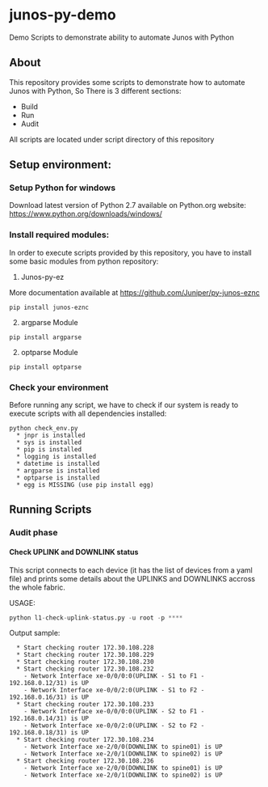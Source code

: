 # junos-py-demo
Demo Scripts to demonstrate ability to automate Junos with Python

## About
This repository provides some scripts to demonstrate how to automate Junos with Python, So There is 3 different sections:
- Build
- Run
- Audit

All scripts are located under script directory of this repository

## Setup environment:
### Setup Python for windows
Download latest version of Python 2.7 available on Python.org website: https://www.python.org/downloads/windows/

### Install required modules:
In order to execute scripts provided by this repository, you have to install some basic modules from python repository:

1. Junos-py-ez

More documentation available at https://github.com/Juniper/py-junos-eznc

```shell
pip install junos-eznc
```

2.  argparse Module
```shell
pip install argparse
```

2.  optparse Module
```shell
pip install optparse
```

### Check your environment

Before running any script, we have to check if our system is ready to execute scripts with all dependencies installed:
```shell
python check_env.py
  * jnpr is installed
  * sys is installed
  * pip is installed
  * logging is installed
  * datetime is installed
  * argparse is installed
  * optparse is installed
  * egg is MISSING (use pip install egg)
```

## Running Scripts
### Audit phase
#### Check UPLINK and DOWNLINK status
This script connects to each device (it has the list of devices from a yaml file) and prints some details about the UPLINKS and DOWNLINKS accross the whole fabric.

USAGE:
```python
python l1-check-uplink-status.py -u root -p **** 
```

Output sample:
```
  * Start checking router 172.30.108.228
  * Start checking router 172.30.108.229
  * Start checking router 172.30.108.230
  * Start checking router 172.30.108.232
    - Network Interface xe-0/0/0:0(UPLINK - S1 to F1 - 192.168.0.12/31) is UP
    - Network Interface xe-0/0/2:0(UPLINK - S1 to F2 - 192.168.0.16/31) is UP
  * Start checking router 172.30.108.233
    - Network Interface xe-0/0/0:0(UPLINK - S2 to F1 - 192.168.0.14/31) is UP
    - Network Interface xe-0/0/2:0(UPLINK - S2 to F2 - 192.168.0.18/31) is UP
  * Start checking router 172.30.108.234
    - Network Interface xe-2/0/0(DOWNLINK to spine01) is UP
    - Network Interface xe-2/0/1(DOWNLINK to spine02) is UP
  * Start checking router 172.30.108.236
    - Network Interface xe-2/0/0(DOWNLINK to spine01) is UP
    - Network Interface xe-2/0/1(DOWNLINK to spine02) is UP
```